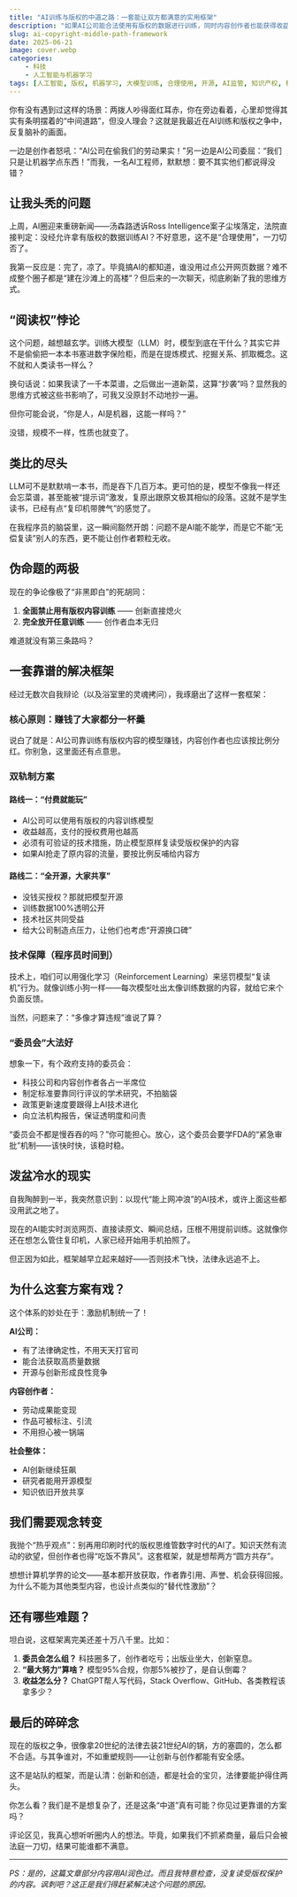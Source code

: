 ```yaml
---
title: "AI训练与版权的中道之路：一套能让双方都满意的实用框架"
description: "如果AI公司能合法使用有版权的数据进行训练，同时内容创作者也能获得收益，会怎样？本文提出了一套或许真能双赢的解决方案。"
slug: ai-copyright-middle-path-framework
date: 2025-06-21
image: cover.webp
categories:
    - 科技
    - 人工智能与机器学习
tags: [人工智能, 版权, 机器学习, 大模型训练, 合理使用, 开源, AI监管, 知识产权, 科技政策, AI伦理, 汤森路透, 生成式AI, 强化学习, 授权, AI治理, 内容创作者, AI公司, 法律框架, 创新政策, 数字权益]
---
```


你有没有遇到过这样的场景：两拨人吵得面红耳赤，你在旁边看着，心里却觉得其实有条明摆着的“中间道路”，但没人理会？这就是我最近在AI训练和版权之争中，反复脑补的画面。

一边是创作者怒吼：“AI公司在偷我们的劳动果实！”另一边是AI公司委屈：“我们只是让机器学点东西！”而我，一名AI工程师，默默想：要不其实他们都说得没错？

## 让我头秃的问题

上周，AI圈迎来重磅新闻——汤森路透诉Ross Intelligence案子尘埃落定，法院直接判定：没经允许拿有版权的数据训练AI？不好意思，这不是“合理使用”，一刀切否了。

我第一反应是：完了，凉了。毕竟搞AI的都知道，谁没用过点公开网页数据？难不成整个圈子都是“建在沙滩上的高楼”？但后来的一次聊天，彻底刷新了我的思维方式。

## “阅读权”悖论

这个问题，越想越玄学。训练大模型（LLM）时，模型到底在干什么？其实它并不是偷偷把一本本书塞进数字保险柜，而是在提炼模式、挖掘关系、抓取概念。这不就和人类读书一样么？

换句话说：如果我读了一千本菜谱，之后做出一道新菜，这算“抄袭”吗？显然我的思维方式被这些书影响了，可我又没原封不动地抄一遍。

但你可能会说，“你是人，AI是机器，这能一样吗？”

没错，规模不一样，性质也就变了。

## 类比的尽头

LLM可不是默默啃一本书，而是吞下几百万本。更可怕的是，模型不像我一样还会忘菜谱，甚至能被“提示词”激发，复原出跟原文极其相似的段落。这就不是学生读书，已经有点“复印机带脾气”的感觉了。

在我程序员的脑袋里，这一瞬间豁然开朗：问题不是AI能不能学，而是它不能“无偿复读”别人的东西，更不能让创作者颗粒无收。

## 伪命题的两极

现在的争论像极了“非黑即白”的死胡同：

1. **全面禁止用有版权内容训练** —— 创新直接熄火  
2. **完全放开任意训练** —— 创作者血本无归

难道就没有第三条路吗？

## 一套靠谱的解决框架

经过无数次自我辩论（以及浴室里的灵魂拷问），我琢磨出了这样一套框架：

### 核心原则：赚钱了大家都分一杯羹

说白了就是：AI公司靠训练有版权内容的模型赚钱，内容创作者也应该按比例分红。你别急，这里面还有点意思。

### 双轨制方案

#### 路线一：“付费就能玩”

- AI公司可以使用有版权的内容训练模型  
- 收益越高，支付的授权费用也越高  
- 必须有可验证的技术措施，防止模型原样复读受版权保护的内容  
- 如果AI抢走了原内容的流量，要按比例反哺给内容方

#### 路线二：“全开源，大家共享”

- 没钱买授权？那就把模型开源  
- 训练数据100%透明公开  
- 技术社区共同受益  
- 给大公司制造点压力，让他们也考虑“开源换口碑”

### 技术保障（程序员时间到）

技术上，咱们可以用强化学习（Reinforcement Learning）来惩罚模型“复读机”行为。就像训练小狗一样——每次模型吐出太像训练数据的内容，就给它来个负面反馈。

当然，问题来了：“多像才算违规”谁说了算？

### “委员会”大法好

想象一下，有个政府支持的委员会：

- 科技公司和内容创作者各占一半席位
- 制定标准要靠同行评议的学术研究，不拍脑袋
- 政策更新速度要跟得上AI技术进化
- 向立法机构报告，保证透明度和问责

“委员会不都是慢吞吞的吗？”你可能担心。放心，这个委员会要学FDA的“紧急审批”机制——该快时快，该稳时稳。

## 泼盆冷水的现实

自我陶醉到一半，我突然意识到：以现代“能上网冲浪”的AI技术，或许上面这些都没用武之地了。

现在的AI能实时浏览网页、直接读原文、瞬间总结，压根不用提前训练。这就像你还在想怎么管住复印机，人家已经开始用手机拍照了。

但正因为如此，框架越早立起来越好——否则技术飞快，法律永远追不上。

## 为什么这套方案有戏？

这个体系的妙处在于：激励机制统一了！

**AI公司：**

- 有了法律确定性，不用天天打官司
- 能合法获取高质量数据
- 开源与创新形成良性竞争

**内容创作者：**

- 劳动成果能变现
- 作品可被标注、引流
- 不用担心被一锅端

**社会整体：**

- AI创新继续狂飙
- 研究者能用开源模型
- 知识依旧开放共享

## 我们需要观念转变

我抛个“热乎观点”：别再用印刷时代的版权思维管数字时代的AI了。知识天然有流动的欲望，但创作者也得“吃饭不靠风”。这套框架，就是想帮两方“圆方共存”。

想想计算机学界的论文——基本都开放获取，作者靠引用、声誉、机会获得回报。为什么不能为其他类型内容，也设计点类似的“替代性激励”？

## 还有哪些难题？

坦白说，这框架离完美还差十万八千里。比如：

1. **委员会怎么组？** 科技圈多了，创作者吃亏；出版业坐大，创新窒息。
2. **“最大努力”算啥？** 模型95%合规，你那5%被抄了，是自认倒霉？
3. **收益怎么分？** ChatGPT帮人写代码，Stack Overflow、GitHub、各类教程该拿多少？

## 最后的碎碎念

现在的版权之争，很像拿20世纪的法律去装21世纪AI的锅，方的塞圆的，怎么都不合适。与其争谁对，不如重塑规则——让创新与创作都能有安全感。

这不是站队的框架，而是认清：创新和创造，都是社会的宝贝，法律要能护得住两头。

你怎么看？我们是不是想复杂了，还是这条“中道”真有可能？你见过更靠谱的方案吗？

评论区见，我真心想听听圈内人的想法。毕竟，如果我们不抓紧商量，最后只会被法庭一刀切，结果可能谁都不满意。

---

*PS：是的，这篇文章部分内容用AI润色过。而且我特意检查，没复读受版权保护的内容。讽刺吧？这正是我们得赶紧解决这个问题的原因。*